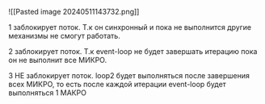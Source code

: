 ![[Pasted image 20240511143732.png]]

1 заблокирует поток. Т.к он синхронный и пока не выполнится другие механизмы не смогут работать. 

2 заблокирует поток. Т.к event-loop не будет завершать итерацию пока он не выполнит все МИКРО. 

3 НЕ заблокирует поток. loop2 будет выполняться после завершения всех МИКРО, то есть после каждой итерации event-loop будет выполняться 1 МАКРО